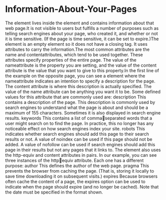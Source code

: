 # Information-About-Your-Pages

<meta>
The <meta> element lives inside the <head> element and contains information about that web page.It is not visible to users but fulfills a number of purposes such as telling search engines about your page, who created it, and whether or not it is time sensitive. (If the page is time sensitive, it can be set to expire.)The <meta> element is an empty element so it does not have a closing tag. It uses attributes to carry the information.The most common attributes are the name and contentattributes, which tend to be used together. These attributes specify properties of the entire page. The value of the nameattribute is the property you are setting, and the value of the content attribute is the value that you want to give to this property.In the first line of the example on the opposite page, you can see a <meta> element where the nameattribute indicates an intention 
to specify a description for the page. The content attribute is where this description is actually specified.
The value of the name attribute can be anything you want it to be. Some defined values for this attribute that are commonly used are:
description
This contains a description of the page. This description is commonly used by search engines to understand what the page is about and should be a maximum of 155 characters. 
Sometimes it is also displayed in search engine results.
keywords
This contains a list of commaseparated words that a user might search on to find the page. In practice, this no longer has any noticeable effect on how search engines index your site.
robots
This indicates whether search engines should add this page to their search results or not. A value of noindex can be used if this page should not be added. A value of nofollow can be used if search engines should add this page in their results but not any pages that it links to. The <meta> element also uses the http-equiv and content attributes in pairs. In our example, you can see three instances of the httpequiv attribute. Each one has a different purpose:
author
This defines the author of the web page.
pragma
This prevents the browser from caching the page. (That is, storing it locally to save time downloading it on subsequent 
visits.)
expires
Because browsers often cache the content of a page, the expires option can be used to indicate when the page should expire (and no longer be cached). Note that the date must 
be specified in the format shown.

